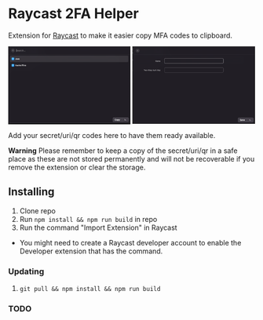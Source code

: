 # Raycast 2FA Helper
Extension for [Raycast](https://raycast.com) to make it easier copy MFA codes to clipboard.

<div>
    <img align=top src="screenshots/1.png" width="49.5%"/>
    <img align=top src="screenshots/2.png" width="49.5%"/>
</div>

Add your secret/uri/qr codes here to have them ready available.

**Warning**
Please remember to keep a copy of the secret/uri/qr in a safe place as these are not stored permanently
and will not be recoverable if you remove the extension or clear the storage.

## Installing
1. Clone repo
3. Run `npm install && npm run build` in repo
4. Run the command "Import Extension" in Raycast

- You might need to create a Raycast developer account to enable the Developer extension that has the command.

### Updating
1. `git pull && npm install && npm run build`

### TODO
